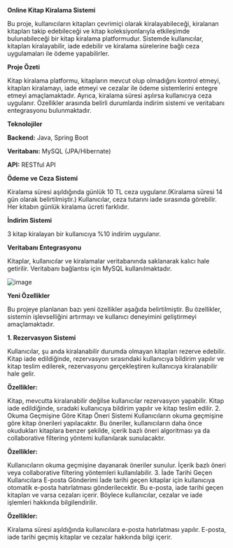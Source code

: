 **Online Kitap Kiralama Sistemi**

Bu proje, kullanıcıların kitapları çevrimiçi olarak kiralayabileceği, kiralanan kitapları takip edebileceği ve kitap koleksiyonlarıyla
etkileşimde bulunabileceği bir kitap kiralama platformudur. Sistemde kullanıcılar, kitapları kiralayabilir, iade edebilir ve kiralama sürelerine
bağlı ceza uygulamaları ile ödeme yapabilirler.

**Proje Özeti**

Kitap kiralama platformu, kitapların mevcut olup olmadığını kontrol etmeyi, kitapları kiralamayı, iade etmeyi ve cezalar ile ödeme sistemlerini
entegre etmeyi amaçlamaktadır. Ayrıca, kiralama süresi aşılırsa kullanıcıya ceza uygulanır. Özellikler arasında belirli durumlarda
indirim sistemi ve veritabanı entegrasyonu bulunmaktadır.

**Teknolojiler**

**Backend:** Java, Spring Boot

**Veritabanı:** MySQL (JPA/Hibernate)

**API:** RESTful API

**Ödeme ve Ceza Sistemi**

Kiralama süresi aşıldığında günlük 10 TL ceza uygulanır.(Kiralama süresi 14 gün olarak belirtilmiştir.)
Kullanıcılar, ceza tutarını iade sırasında görebilir.
Her kitabın günlük kiralama ücreti farklıdır.

**İndirim Sistemi**

3 kitap kiralayan bir kullanıcıya %10 indirim uygulanır.

**Veritabanı Entegrasyonu**

Kitaplar, kullanıcılar ve kiralamalar veritabanında saklanarak kalıcı hale getirilir. Veritabanı bağlantısı için MySQL kullanılmaktadır.


![image](https://github.com/user-attachments/assets/33c33f89-9573-4f04-95fd-ab62c7df5984)

**Yeni Özellikler**

Bu projeye planlanan bazı yeni özellikler aşağıda belirtilmiştir. Bu özellikler, sistemin işlevselliğini artırmayı ve kullanıcı deneyimini geliştirmeyi amaçlamaktadır.

**1. Rezervasyon Sistemi**

Kullanıcılar, şu anda kiralanabilir durumda olmayan kitapları rezerve edebilir. Kitap iade edildiğinde, rezervasyon sırasındaki kullanıcıya bildirim yapılır ve kitap teslim edilerek, rezervasyonu gerçekleştiren kullanıcıya kiralanabilir hale gelir.

**Özellikler:**

Kitap, mevcutta kiralanabilir değilse kullanıcılar rezervasyon yapabilir.
Kitap iade edildiğinde, sıradaki kullanıcıya bildirim yapılır ve kitap teslim edilir.
2. Okuma Geçmişine Göre Kitap Öneri Sistemi
Kullanıcıların okuma geçmişine göre kitap önerileri yapılacaktır. Bu öneriler, kullanıcıların daha önce okudukları kitaplara benzer şekilde, içerik bazlı öneri algoritması ya da collaborative filtering yöntemi kullanılarak sunulacaktır.

**Özellikler:**

Kullanıcıların okuma geçmişine dayanarak öneriler sunulur.
İçerik bazlı öneri veya collaborative filtering yöntemleri kullanılabilir.
3. İade Tarihi Geçen Kullanıcılara E-posta Gönderimi
İade tarihi geçen kitaplar için kullanıcıya otomatik e-posta hatırlatması gönderilecektir. Bu e-posta, iade tarihi geçen kitapları ve varsa cezaları içerir. Böylece kullanıcılar, cezalar ve iade işlemleri hakkında bilgilendirilir.

**Özellikler:**

Kiralama süresi aşıldığında kullanıcılara e-posta hatırlatması yapılır.
E-posta, iade tarihi geçmiş kitaplar ve cezalar hakkında bilgi içerir.
